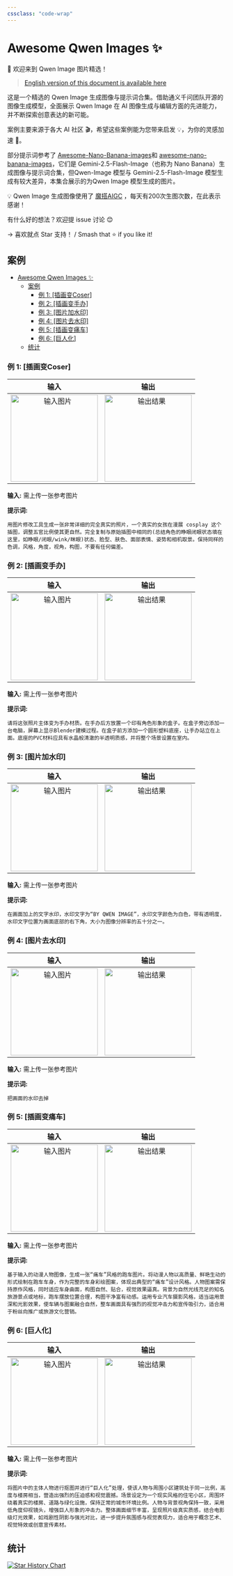 ```yaml
---
cssclass: "code-wrap"
---
```

# Awesome Qwen Images ✨

🎉 欢迎来到 Qwen Image 图片精选！

> [English version of this document is available here](README_en.md)

这是一个精选的 Qwen Image 生成图像与提示词合集。借助通义千问团队开源的图像生成模型，全面展示 Qwen Image 在 AI 图像生成与编辑方面的先进能力，并不断探索创意表达的新可能。

案例主要来源于各大 AI 社区 🎬，希望这些案例能为您带来启发 💡，为你的灵感加速 🚀。

部分提示词参考了 [Awesome-Nano-Banana-images](https://github.com/PicoTrex/Awesome-Nano-Banana-images)和 [awesome-nano-banana-images](https://github.com/githubssg/awesome-nano-banana-images)，它们是 Gemini-2.5-Flash-Image（也称为 Nano Banana）生成图像与提示词合集，但Qwen-Image 模型与 Gemini-2.5-Flash-Image 模型生成有较大差异，本集合展示的为Qwen Image 模型生成的图片。

💡 Qwen Image 生成图像使用了 [魔搭AIGC](https://modelscope.cn/aigc/imageGeneration) ，每天有200次生图次数，在此表示感谢！

有什么好的想法？欢迎提 issue 讨论 😊

→ 喜欢就点 Star 支持！ / Smash that ⭐ if you like it!

## 案例

- [Awesome Qwen Images ✨](#awesome-qwen-images-)
  - [案例](#案例)
    - [例 1: \[插画变Coser\]](#例-1-插画变coser)
    - [例 2: \[插画变手办\]](#例-2-插画变手办)
    - [例 3: \[图片加水印\]](#例-3-图片加水印)
    - [例 4: \[图片去水印\]](#例-4-图片去水印)
    - [例 5: \[插画变痛车\]](#例-5-插画变痛车)
    - [例 6: \[巨人化\]](#例-6-巨人化)
  - [统计](#统计)

### 例 1: [插画变Coser]

| 输入 | 输出 |
|:---:|:---:|
| <img src="images/input/1.png" width="200" alt="输入图片"> | <img src="images/output/1.png" width="200" alt="输出结果"> |

**输入:** 需上传一张参考图片

**提示词:**

```
用图片修改工具生成一张非常详细的完全真实的照片，一个真实的女孩在漫展 cosplay 这个插图，调整五官比例使其更自然。完全复制与原始插图中相同的(总结角色的睁眼闭眼状态填在这里，如睁眼/闭眼/wink/眯眼)状态、脸型、肤色、面部表情、姿势和相机取景。保持同样的色调，风格，角度，视角，构图，不要有任何偏差。
```

### 例 2: [插画变手办]

| 输入 | 输出 |
|:---:|:---:|
| <img src="images/input/2.jpeg" width="200" alt="输入图片"> | <img src="images/output/2.png" width="200" alt="输出结果"> |

**输入:** 需上传一张参考图片

**提示词:**

```
请将这张照片主体变为手办材质。在手办后方放置一个印有角色形象的盒子。在盒子旁边添加一台电脑，屏幕上显示Blender建模过程。在盒子前方添加一个圆形塑料底座，让手办站立在上面。底座的PVC材料应具有水晶般清澈的半透明质感，并将整个场景设置在室内。
```

### 例 3: [图片加水印]

| 输入 | 输出 |
|:---:|:---:|
| <img src="images/input/1.png" width="200" alt="输入图片"> | <img src="images/output/3.png" width="200" alt="输出结果"> |

**输入:** 需上传一张参考图片

**提示词:**

```
在画面加上的文字水印，水印文字为“BY QWEN IMAGE”，水印文字颜色为白色，带有透明度，水印文字位置为画面底部的右下角，大小为图像分辨率的五十分之一。
```


### 例 4: [图片去水印]

| 输入 | 输出 |
|:---:|:---:|
| <img src="images/input/4.png" width="200" alt="输入图片"> | <img src="images/output/4.png" width="200" alt="输出结果"> |

**输入:** 需上传一张参考图片

**提示词:**

```
把画面的水印去掉
```

### 例 5: [插画变痛车]

| 输入 | 输出 |
|:---:|:---:|
| <img src="images/input/1.png" width="200" alt="输入图片"> | <img src="images/output/5.png" width="200" alt="输出结果"> |

**输入:** 需上传一张参考图片

**提示词:**

```
基于输入的动漫人物图像，生成一张“痛车”风格的跑车图片。将动漫人物以高质量、鲜艳生动的形式绘制在跑车车身，作为完整的车身彩绘图案，体现出典型的“痛车”设计风格。人物图案需保持原作风格，同时适应车身曲面，构图自然、贴合，视觉效果逼真。背景为自然光线充足的知名旅游景点或地标，跑车摆放位置合理，构图干净富有动感。运用专业汽车摄影风格，适当运用景深和光影效果，使车辆与图案融合自然，整车画面具有强烈的视觉冲击力和宣传吸引力，适合用于粉丝向推广或旅游文化营销。
```

### 例 6: [巨人化]

| 输入 | 输出 |
|:---:|:---:|
| <img src="images/input/2.jpeg" width="200" alt="输入图片"> | <img src="images/output/6.png" width="200" alt="输出结果"> |

**输入:** 需上传一张参考图片

**提示词:**

```
将图片中的主体人物进行抠图并进行“巨人化”处理，使该人物与周围小区建筑处于同一比例，高度与楼房相当，营造出强烈的压迫感和视觉震撼。场景设定为一个现实风格的住宅小区，周围环绕着真实的楼房、道路与绿化设施，保持正常的城市环境比例。人物与背景视角保持一致，采用低角度仰视镜头，增强巨人形象的冲击力。整体画面细节丰富，呈现照片级真实质感，结合电影级灯光效果，如戏剧性阴影与强光对比，进一步提升氛围感与视觉表现力，适合用于概念艺术、视觉特效或创意宣传素材。
```

## 统计

[![Star History Chart](https://api.star-history.com/svg?repos=lfhy/awesome-qwen-images&type=Date)](https://www.star-history.com/#PicoTrex/lfhy/awesome-qwen-images&Date)